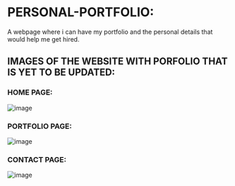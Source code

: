 # PERSONAL-PORTFOLIO:
A webpage where i can have my portfolio and the personal details that would help me get hired.

## IMAGES OF THE WEBSITE WITH PORFOLIO THAT IS YET TO BE UPDATED:
### HOME PAGE:
![image](https://github.com/Prasannalakshmiganesan/PERSONAL-PORTFOLIO/assets/118610231/2552516d-3e06-48af-a963-ec57711fcfba)
### PORTFOLIO PAGE:
![image](https://github.com/Prasannalakshmiganesan/PERSONAL-PORTFOLIO/assets/118610231/d2ab91d4-3954-4253-aa2a-ce3d4bf1cb7f)
### CONTACT PAGE:
![image](https://github.com/Prasannalakshmiganesan/PERSONAL-PORTFOLIO/assets/118610231/cf3f3ad6-2df0-4a28-8d3c-6e12bbdfcbe7)
